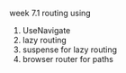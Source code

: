 week 7.1 routing
using 
1. UseNavigate
2. lazy routing
3. suspense for lazy routing
4. browser router for paths
